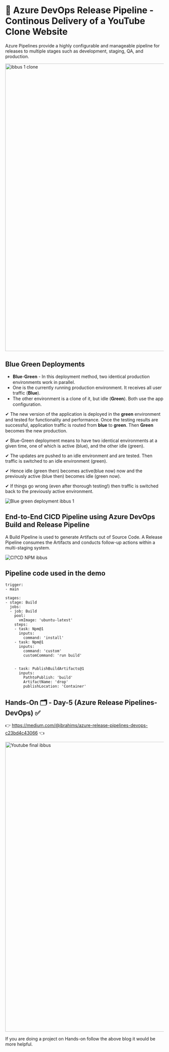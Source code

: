 # 🚀 Azure DevOps Release Pipeline - Continous Delivery of a YouTube Clone Website

Azure Pipelines provide a highly configurable and manageable pipeline for releases to multiple stages such as development, staging, QA, and production.

<img width="912" alt="ibbus 1 clone" src="https://github.com/Ibrahimsi/Test-Azure/assets/41462796/61eeeebb-7f48-4287-876b-69770b7ee5e6">

## Blue Green Deployments

- 𝐁𝐥𝐮𝐞-𝐆𝐫𝐞𝐞𝐧 - In this deployment method, two identical production environments work in parallel.
- One is the currently running production environment. It receives all user traffic (𝐁𝐥𝐮𝐞).
- The other environment is a clone of it, but idle (𝐆𝐫𝐞𝐞𝐧). Both use the app configuration.

✔ The new version of the application is deployed in the 𝐠𝐫𝐞𝐞𝐧 environment and tested for functionality and performance. Once the testing results are successful, application traffic is routed from 𝐛𝐥𝐮𝐞 to 𝐠𝐫𝐞𝐞𝐧. Then 𝐆𝐫𝐞𝐞𝐧 becomes the new production.

✔ Blue-Green deployment means to have two identical environments at a given time, one of which is active (blue), and the other idle (green). 

✔ The updates are pushed to an idle environment and are tested. Then traffic is switched to an idle environment (green). 

✔ Hence idle (green then) becomes active(blue now) now and the previously active (blue then) becomes idle (green now).

✔ If things go wrong (even after thorough testing!) then traffic is switched back to the previously active environment.

![Blue green deployment ibbus 1](https://github.com/Ibrahimsi/Test-Azure/assets/41462796/fcc56ec0-9ec1-480d-a02b-83453433a938)

## End-to-End CICD Pipeline using Azure DevOps Build and Release Pipeline

A Build Pipeline is used to generate Artifacts out of Source Code. A Release Pipeline consumes the Artifacts and conducts follow-up actions within a multi-staging system.

![CI?CD NPM ibbus](https://github.com/Ibrahimsi/Test-Azure/assets/41462796/f9a67033-3990-441e-bcf4-5739c318617e)

## Pipeline code used in the demo

```
trigger: 
- main

stages:
- stage: Build
  jobs:
  - job: Build
    pool:
      vmImage: 'ubuntu-latest'
    steps:
    - task: Npm@1
      inputs:
        command: 'install'
    - task: Npm@1
      inputs:
        command: 'custom'
        customCommand: 'run build'

    
    - task: PublishBuildArtifacts@1
      inputs:
        PathtoPublish: 'build'
        ArtifactName: 'drop'
        publishLocation: 'Container'
```
## Hands-On 🗂️ - Day-5 (Azure Release Pipelines-DevOps)  ✅

👉 https://medium.com/@ibrahims/azure-release-pipelines-devops-c23bd4c43066 👈

<img width="919" alt="Youtube final ibbus" src="https://github.com/Ibrahimsi/Test-Azure/assets/41462796/ad78b0eb-522a-479f-9e89-52f5df503e1f">

If you are doing a project on Hands-on follow the above blog it would be more helpful.
